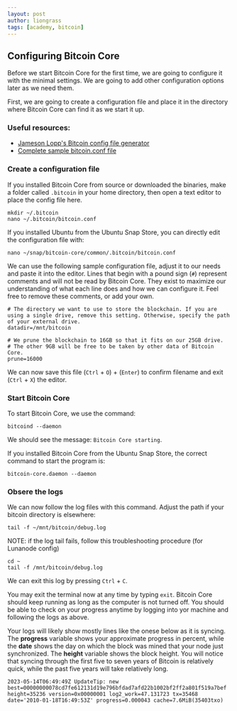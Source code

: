```yaml
---
layout: post
author: liongrass
tags: [academy, bitcoin]
---
```


## Configuring Bitcoin Core

Before we start Bitcoin Core for the first time, we are going to configure it with the minimal settings. We are going to add other configuration options later as we need them.

First, we are going to create a configuration file and place it in the directory where Bitcoin Core can find it as we start it up.

### Useful resources:

- [Jameson Lopp's Bitcoin config file generator](https://jlopp.github.io/bitcoin-core-config-generator/)
- [Complete sample bitcoin.conf file](/bitcoin-conf)

### Create a configuration file

If you installed Bitcoin Core from source or downloaded the binaries, make a folder called `.bitcoin` in your home directory, then open a text editor to place the config file here.

```shell
mkdir ~/.bitcoin
nano ~/.bitcoin/bitcoin.conf
```

If you installed Ubuntu from the Ubuntu Snap Store, you can directly edit the configuration file with:

```shell
nano ~/snap/bitcoin-core/common/.bitcoin/bitcoin.conf
```

We can use the following sample configuration file, adjust it to our needs and paste it into the editor. Lines that begin with a pound sign (`#`) represent comments and will not be read by Bitcoin Core. They exist to maximize our understanding of what each line does and how we can configure it. Feel free to remove these comments, or add your own.

```
# The directory we want to use to store the blockchain. If you are using a single drive, remove this setting. Otherwise, specify the path of your external drive.
datadir=/mnt/bitcoin

# We prune the blockchain to 16GB so that it fits on our 25GB drive.
# The other 9GB will be free to be taken by other data of Bitcoin Core.
prune=16000
```

We can now save this file (`Ctrl` + `O`) + (`Enter`) to confirm filename and exit (`Ctrl` + `X`) the editor.

### Start Bitcoin Core

To start Bitcoin Core, we use the command:

```shell
bitcoind --daemon
```

We should see the message: `Bitcoin Core starting`.

If you installed Bitcoin Core from the Ubuntu Snap Store, the correct command to start the program is:

```shell
bitcoin-core.daemon --daemon
```

### Obsere the logs

We can now follow the log files with this command. Adjust the path if your bitcoin directory is elsewhere:

```
tail -f ~/mnt/bitcoin/debug.log
```
NOTE: if the log tail fails, follow this troubleshooting procedure (for Lunanode config)
```
cd ~
tail -f /mnt/bitcoin/debug.log
```

We can exit this log by pressing `Ctrl` + `C`.

You may exit the terminal now at any time by typing `exit`. Bitcoin Core should keep running as long as the computer is not turned off. You should be able to check on your progress anytime by logging into yor machine and following the logs as above.

Your logs will likely show mostly lines like the onese below as it is syncing. The **progress** variable shows your approximate progress in percent, while the **date** shows the day on which the block was mined that your node just synchronized. The **height** variable shows the block height. You will notice that syncing through the first five to seven years of Bitcoin is relatively quick, while the past five years will take relatively long.

```
2023-05-14T06:49:49Z UpdateTip: new best=00000000078cd7fe612131d19e796bfdad7afd22b1002bf2ff2a801f519a7bef height=35236 version=0x00000001 log2_work=47.131723 tx=35468 date='2010-01-18T16:49:53Z' progress=0.000043 cache=7.6MiB(35403txo)
```
